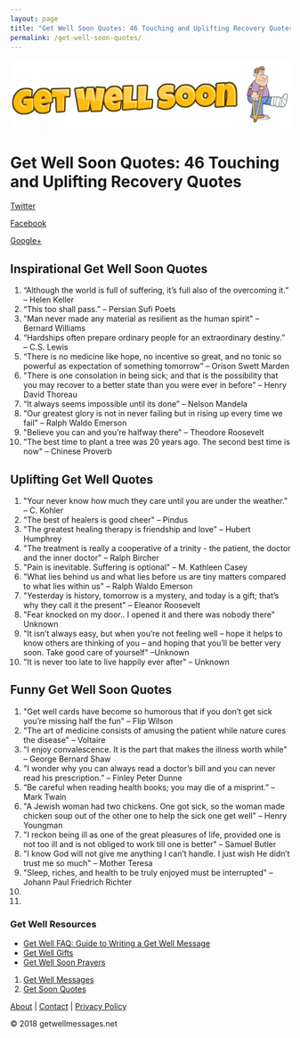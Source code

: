 ```yaml
---
layout: page
title: "Get Well Soon Quotes: 46 Touching and Uplifting Recovery Quotes"
permalink: /get-well-soon-quotes/
---
```


<html>
<head>
  <title>Get Well Soon Quotes: 46 Touching and Uplifting Recovery Quotes | getwellmessages.net</title>
  <meta charset="utf-8">
  <meta http-equiv="x-ua-compatible" content="ie=edge">
  <meta name="viewport" content="width=device-width, initial-scale=1, shrink-to-fit=no">
  <link href="/css/main.css" rel="stylesheet" type="text/css">
  <link rel="manifest" href="/manifest.json">
  <link rel="dns-prefetch" href="//www.google-analytics.com">
  <link rel="dns-prefetch" href="//pagead2.googlesyndication.com">
  <link rel="preconnect" href="//www.google-analytics.com/">
  <link rel="preconnect" href="//pagead2.googlesyndication.com">
  <meta name="author" content="getwellmessages.net">
  <meta name="description"  content="Find the best get well wishes and let a friend or loved one know you're thinking of them with these touching get well soon messages.">
  <meta name="keywords" content="get well messages, get well wishes, compassionate get well messages, get well">
  <meta property="og:type" content="website">
  <meta property="og:title" content="Top 100 Get Well Wishes - getwellmessages.net">
  <meta property="og:description" content="Find the best get well wishes and let a friend or loved one know you're thinking of them with these touching get well soon messages.">
  <meta property="og:image" content="https://www.getwellmessages.net/img/condolence-candle.jpg">
  <!-- <script type="text/javascript" src="https://d31vxm9ubutrmw.cloudfront.net/static/js/2055.js"></script> -->
<link rel="preload" href="https://adservice.google.co.uk/adsid/integrator.js?domain=getwellmessages.net" as="script"><script src="https://pagead2.googlesyndication.com/pagead/js/r20180822/r20180604/osd.js"></script><script src="https://pagead2.googlesyndication.com/pub-config/r20160913/ca-pub-7704978023988513.js"></script><script type="text/javascript" src="https://adservice.google.co.uk/adsid/integrator.js?domain=getwellmessages.net"></script><link rel="preload" href="https://adservice.google.com/adsid/integrator.js?domain=getwellmessages.net" as="script"><script type="text/javascript" src="https://adservice.google.com/adsid/integrator.js?domain=getwellmessages.net"></script></head>

<body itemscope="" itemtype="https://schema.org/WebPage">
  <a href="/" class="logo"><img src="/img/IMG_7208.PNG" alt="Get Well Messages"></a>

<div class="wrapper">
          <h1>Get Well Soon Quotes: 46 Touching and Uplifting Recovery Quotes</h1>
      <div class="sharing">

  <a class="sharing-button twitter" href="https://twitter.com/intent/tweet?text=Test Post!&amp;url=http://www.crotchet.net/test-post/&amp;via=crotchetnet&amp;related=crotchetnet" rel="nofollow" title="Share on Twitter">Twitter</a>

  <a class="sharing-button facebook" href="https://facebook.com/sharer.php?u=http://www.crotchet.net/test-post/" rel="nofollow" target="_blank" title="Share on Facebook">Facebook</a>

  <a class="sharing-button googleplus" href="https://plus.google.com/share?url=http://www.crotchet.net/test-post/" rel="nofollow" target="_blank" title="Share on Google Plus">Google+</a>

</div>

<p>
  
</p>
  
<h2>Inspirational Get Well Soon Quotes</h2>

<ol>
<li>“Although the world is full of suffering, it’s full also of the overcoming it.” – Helen Keller </li>
<li>“This too shall pass.” – Persian Sufi Poets</li>
<li>"Man never made any material as resilient as the human spirit" – Bernard Williams</li>
 <li>“Hardships often prepare ordinary people for an extraordinary destiny.” – C.S. Lewis</li>
<li>“There is no medicine like hope, no incentive so great, and no tonic so powerful as expectation of something tomorrow” – Orison Swett Marden</li>
<li>"There is one consolation in being sick; and that is the possibility that you may recover to a better state than you were ever in before"  – Henry David Thoreau</li>
<li>“It always seems impossible until its done”  – Nelson Mandela</li>
<li>"Our greatest glory is not in never failing but in rising up every time we fail" – Ralph Waldo Emerson</li>
<li>"Believe you can and you’re halfway there" – Theodore Roosevelt</li>
<li>"The best time to plant a tree was 20 years ago. The second best time is now" – Chinese Proverb</li>
</ol>



<h2>Uplifting Get Well Quotes</h2>

<ol>
<li>"Your never know how much they care until you are under the weather.” – C. Kohler</li>
<li>"The best of healers is good cheer" – Pindus</li>
<li>"The greatest healing therapy is friendship and love" – Hubert Humphrey</li>
<li>"The treatment is really a cooperative of a trinity - the patient, the doctor and the inner doctor"  – Ralph Bircher</li>
<li>"Pain is inevitable. Suffering is optional" – M. Kathleen Casey</li>
<li>"What lies behind us and what lies before us are tiny matters compared to what lies within us" – Ralph Waldo Emerson</li>
<li>"Yesterday is history, tomorrow is a mystery, and today is a gift; that’s why they call it the present" – Eleanor Roosevelt</li>
<li>"Fear knocked on my door.. I opened it and there was nobody there" Unknown</li>
<li>"It isn’t always easy, but when you’re not feeling well – hope it helps to know others are thinking of you – and hoping that you’ll be better very soon. Take good care of yourself" –Unknown</li>
<li>"It is never too late to live happily ever after" – Unknown</li>
</ol>

<h2>Funny Get Well Soon Quotes</h2>

<ol>
<li>"Get well cards have become so humorous that if you don’t get sick you’re missing half the fun" – Flip Wilson</li>
<li>"The art of medicine consists of amusing the patient while nature cures the disease" – Voltaire</li>
<li>"I enjoy convalescence. It is the part that makes the illness worth while" – George Bernard Shaw</li>
<li>"I wonder why you can always read a doctor’s bill and you can never read his prescription.” – Finley Peter Dunne</li>
<li> “Be careful when reading health books; you may die of a misprint.” – Mark Twain</li>
<li>"A Jewish woman had two chickens. One got sick, so the woman made chicken soup out of the other one to help the sick one get well"  –
Henry Youngman</li>
<li>"I reckon being ill as one of the great pleasures of life, provided one is not too ill and is not obliged to work till one is better" – Samuel Butler</li>
<li>"I know God will not give me anything I can’t handle. I just wish He didn’t trust me so much" – Mother Teresa</li>
<li>"Sleep, riches, and health to be truly enjoyed must be interrupted" –
Johann Paul Friedrich Richter</li>
<li></li>
<li></li>

</ol>
  
<h3>Get Well Resources</h3>  
  
<ul class="bottom-nav">
  <li><a href="/">Get Well FAQ: Guide to Writing a Get Well Message</a></li>  
  <li><a href="/">Get Well Gifts</a></li>
  <li><a href="/">Get Well Soon Prayers</a></li>  
</ul>  

</div>

<footer class="site-footer">

<div class="wrapper">

<ol class="breadcrumb" itemscope="" itemtype="http://schema.org/BreadcrumbList">  
  
<li itemprop="itemListElement" itemscope="" itemtype="http://schema.org/ListItem">  
                              <a itemprop="item" href="/"><span itemprop="name">Get Well Messages</span></a><meta itemprop="position" content="1">
  </li>
  
<li itemprop="itemListElement" itemscope="" itemtype="http://schema.org/ListItem">
                            <a itemprop="item" href="/get-well-soon-quotes"><span itemprop="name">Get Soon Quotes</span></a><meta itemprop="position" content="2">
</li>      

</ol>    
  
<div id="footer">

<a href="/about/">About</a>  |  <a href="/contact/">Contact</a>  | <a href="/privacy/">Privacy Policy</a> 

<div id="copyright"><p>© 2018 getwellmessages.net </p></div>

</div>
</div>

</footer>

</body>
</html>
